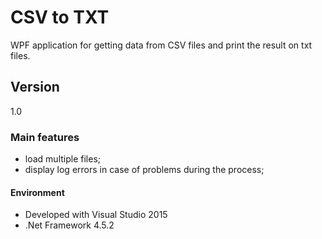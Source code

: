 # CSV to TXT

WPF application for getting data from CSV files and print the result on txt files. 

## Version
1.0 

### Main features

- load multiple files;
- display log errors in case of problems during the process;

#### Environment
- Developed with Visual Studio 2015
- .Net Framework 4.5.2